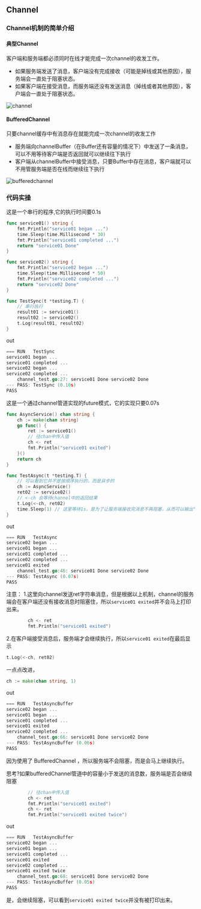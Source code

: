 ## Channel

### Channel机制的简单介绍
#### 典型Channel
客户端和服务端都必须同时在线才能完成一次channel的收发工作。
- 如果服务端发送了消息，客户端没有完成接收（可能是掉线或其他原因），服务端会一直处于阻塞状态。
- 如果客户端在接受消息，而服务端还没有发送消息（掉线或者其他原因），客户端会一直处于阻塞状态。

![channel](https://tvax3.sinaimg.cn/large/007uGCBvly1h191mdddhaj30he0fgq5i.jpg)

#### BufferedChannel
只要channel缓存中有消息存在就能完成一次channel的收发工作
- 服务端向channelBuffer（在Buffer还有容量的情况下）中发送了一条消息，可以不用等待客户端是否返回就可以继续往下执行
- 客户端从channelBuffer中接受消息，只要Buffer中存在消息，客户端就可以不用管服务端是否在线而继续往下执行

![bufferedchannel](https://tva2.sinaimg.cn/large/007uGCBvly1h191nnql84j30jq09qgoh.jpg)

### 代码实操
这是一个串行的程序,它的执行时间要0.1s
```go
func service01() string {
	fmt.Println("service01 began ...")
	time.Sleep(time.Millisecond * 30)
	fmt.Println("service01 completed ...")
	return "service01 Done"
}

func service02() string {
	fmt.Println("service02 began ...")
	time.Sleep(time.Millisecond * 50)
	fmt.Println("service02 completed ...")
	return "service02 Done"
}

func TestSync(t *testing.T) {
	// 串行执行
	result01 := service01()
	result02 := service02()
	t.Log(result01, result02)
}
```
out
```go
=== RUN   TestSync
service01 began ...
service01 completed ...
service02 began ...
service02 completed ...
    channel_test.go:27: service01 Done service02 Done
--- PASS: TestSync (0.10s)
PASS
```
这是一个通过channel管道实现的future模式，它的实现只要0.07s
```go
func AsyncService() chan string {
	ch := make(chan string)
	go func() {
		ret := service01()
		// 往chan中传入值
		ch <- ret
		fmt.Println("service01 exited")
	}()
	return ch
}

func TestAsync(t *testing.T) {
	// 可以看到它并不是按顺序执行的，而是异步的
	ch := AsyncService()
	ret02 := service02()
	// <-ch 会等待channel中的返回结果
	t.Log(<-ch, ret02)
	time.Sleep(1) // 这里等待1s，是为了让服务端接收完消息不再阻塞，从而可以输出"service01 exited" 
}
```
out
```go
=== RUN   TestAsync
service02 began ...
service01 began ...
service01 completed ...
service02 completed ...
service01 exited
    channel_test.go:46: service01 Done service02 Done
--- PASS: TestAsync (0.07s)
PASS
```
注意：
1.这里向channel发送ret字符串消息，但是根据以上机制，channel的服务端会在客户端还没有接收消息时阻塞住，所以`service01 exited`并不会马上打印出来。
```go
		ch <- ret
		fmt.Println("service01 exited")
```
2.在客户端接受消息后，服务端才会继续执行，所以`service01 exited`在最后显示
```go
t.Log(<-ch, ret02)
```

一点点改进，
```go
ch := make(chan string, 1)
```
out
```go
=== RUN   TestAsyncBuffer
service02 began ...
service01 began ...
service01 completed ...
service01 exited
service02 completed ...
    channel_test.go:66: service01 Done service02 Done
--- PASS: TestAsyncBuffer (0.06s)
PASS
```
因为使用了 BufferedChannel ，所以服务端不会阻塞，而是会马上继续执行。

思考?如果bufferedChannel管道中的容量小于发送的消息数，服务端是否会继续阻塞
```go
		// 往chan中传入值
		ch <- ret
		fmt.Println("service01 exited")
		ch <- ret
		fmt.Println("service01 exited twice")
```
out
```go
=== RUN   TestAsyncBuffer
service02 began ...
service01 began ...
service01 completed ...
service01 exited
service02 completed ...
service01 exited twice
    channel_test.go:68: service01 Done service02 Done
--- PASS: TestAsyncBuffer (0.05s)
PASS
```
是，会继续阻塞，可以看到`service01 exited twice`并没有被打印出来。

